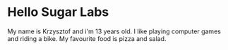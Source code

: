 # Hello Sugar Labs
My name is Krzysztof and i'm 13 years old.
I like playing computer games and riding a bike.
My favourite food is pizza and salad.
